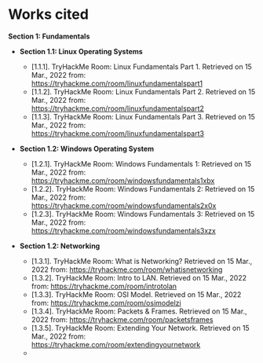 # Works cited

__Section 1: Fundamentals__

* __Section 1.1: Linux Operating Systems__
    * \[1.1.1\]. TryHackMe Room: Linux Fundamentals Part 1. Retrieved on 15 Mar., 2022 from: https://tryhackme.com/room/linuxfundamentalspart1
    * \[1.1.2\]. TryHackMe Room: Linux Fundamentals Part 2. Retrieved on 15 Mar., 2022 from: https://tryhackme.com/room/linuxfundamentalspart2
    * \[1.1.3\]. TryHackMe Room: Linux Fundamentals Part 3. Retrieved on 15 Mar., 2022 from: https://tryhackme.com/room/linuxfundamentalspart3

* __Section 1.2: Windows Operating System__
    * \[1.2.1\]. TryHackMe Room: Windows Fundamentals 1: Retrieved on 15 Mar., 2022 from: https://tryhackme.com/room/windowsfundamentals1xbx
    * \[1.2.2\]. TryHackMe Room: Windows Fundamentals 2: Retrieved on 15 Mar., 2022 from: https://tryhackme.com/room/windowsfundamentals2x0x
    * \[1.2.3\]. TryHackMe Room: Windows Fundamentals 3: Retrieved on 15 Mar., 2022 from: https://tryhackme.com/room/windowsfundamentals3xzx

* __Section 1.2: Networking__
    * \[1.3.1\]. TryHackMe Room: What is Networking? Retrieved on 15 Mar., 2022 from: https://tryhackme.com/room/whatisnetworking
    * \[1.3.2\]. TryHackMe Room: Intro to LAN. Retrieved on 15 Mar., 2022 from: https://tryhackme.com/room/introtolan
    * \[1.3.3\]. TryHackMe Room: OSI Model. Retrieved on 15 Mar., 2022 from: https://tryhackme.com/room/osimodelzi
    * \[1.3.4\]. TryHackMe Room: Packets & Frames. Retrieved on 15 Mar., 2022 from: https://tryhackme.com/room/packetsframes
    * \[1.3.5\]. TryHackMe Room: Extending Your Network. Retrieved on 15 Mar., 2022 from: https://tryhackme.com/room/extendingyournetwork
    * 
